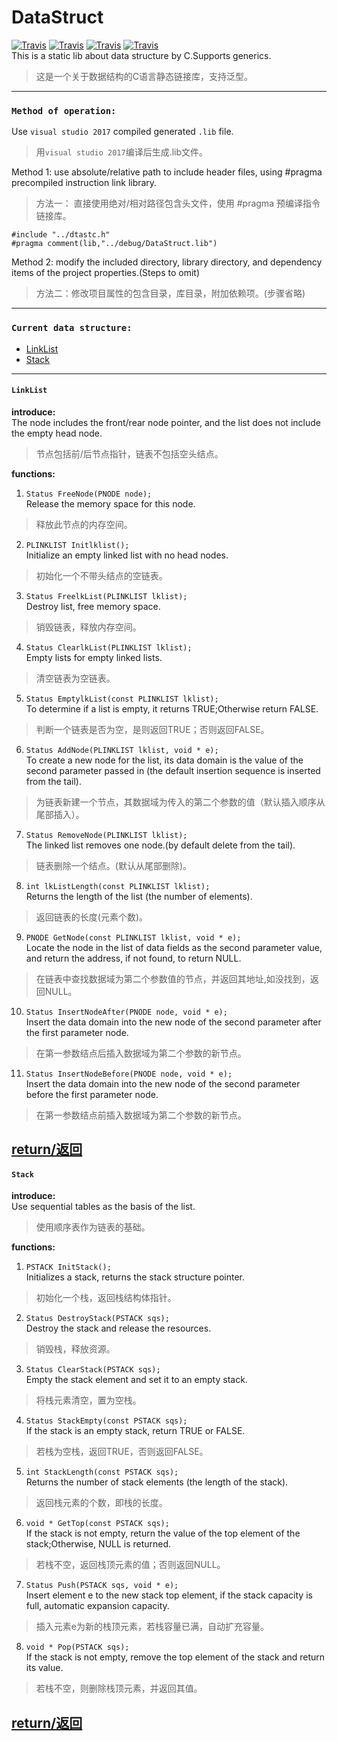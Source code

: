 # DataStruct
[![Travis](https://img.shields.io/badge/Language-C-lightgrey.svg)]()
[![Travis](https://img.shields.io/badge/Project%20type-Static%20lib-orange.svg)]()
[![Travis](https://img.shields.io/travis/rust-lang/rust.svg)]()
[![Travis](https://img.shields.io/badge/Current%20state-building-yellow.svg)]()  
This is a static lib about data structure by C.Supports generics.  
> 这是一个关于数据结构的C语言静态链接库，支持泛型。  
---
### `Method of operation:`  
Use ` visual studio 2017 ` compiled generated `.lib` file.  
> 用`visual studio 2017`编译后生成.lib文件。  

Method 1: use absolute/relative path to include header files, using #pragma precompiled instruction link library.  
> 方法一： 直接使用绝对/相对路径包含头文件，使用 #pragma 预编译指令链接库。    

`#include "../dtastc.h"`  
`#pragma comment(lib,"../debug/DataStruct.lib")`  
  
Method 2: modify the included directory, library directory, and dependency items of the project properties.(Steps to omit)  
> 方法二：修改项目属性的包含目录，库目录，附加依赖项。(步骤省略)  
---
### `Current data structure:`  
* [LinkList](https://github.com/Joezeo/DataStruct#linklist)  
* [Stack](https://github.com/Joezeo/DataStruct#stack)  
---  
#### `LinkList`  
**introduce:**  
The node includes the front/rear node pointer, and the list does not include the empty head node.  
> 节点包括前/后节点指针，链表不包括空头结点。  
  
**functions:**  
1. `Status FreeNode(PNODE node);`  
Release the memory space for this node.  
> 释放此节点的内存空间。  
  
2. `PLINKLIST Initlklist();`  
Initialize an empty linked list with no head nodes.  
> 初始化一个不带头结点的空链表。  
  
3. `Status FreelkList(PLINKLIST lklist);`  
Destroy list, free memory space.  
> 销毁链表，释放内存空间。  
  
4. `Status ClearlkList(PLINKLIST lklist);`  
Empty lists for empty linked lists.  
> 清空链表为空链表。  
  
5. `Status EmptylkList(const PLINKLIST lklist);`  
To determine if a list is empty, it returns TRUE;Otherwise return FALSE.  
> 判断一个链表是否为空，是则返回TRUE；否则返回FALSE。  
  
6. `Status AddNode(PLINKLIST lklist, void * e);`  
To create a new node for the list, its data domain is the value of the second parameter passed in (the default insertion sequence is inserted from the tail).   
> 为链表新建一个节点，其数据域为传入的第二个参数的值（默认插入顺序从尾部插入）。   
   
7. `Status RemoveNode(PLINKLIST lklist);`   
The linked list removes one node.(by default delete from the tail).  
> 链表删除一个结点。(默认从尾部删除)。  
  
8. `int lkListLength(const PLINKLIST lklist);`  
Returns the length of the list (the number of elements).  
> 返回链表的长度(元素个数)。  
  
9. `PNODE GetNode(const PLINKLIST lklist, void * e);`  
Locate the node in the list of data fields as the second parameter value, and return the address, if not found, to return NULL.  
> 在链表中查找数据域为第二个参数值的节点，并返回其地址,如没找到，返回NULL。  
  
10. `Status InsertNodeAfter(PNODE node, void * e);`  
Insert the data domain into the new node of the second parameter after the first parameter node.  
> 在第一参数结点后插入数据域为第二个参数的新节点。  
  
11. `Status InsertNodeBefore(PNODE node, void * e);`  
Insert the data domain into the new node of the second parameter before the first parameter node.   
> 在第一参数结点前插入数据域为第二个参数的新节点。  
  
[return/返回](https://github.com/Joezeo/DataStruct#current-data-structure)  
---
  
#### `Stack`  
**introduce:**  
Use sequential tables as the basis of the list.  
> 使用顺序表作为链表的基础。  
  
**functions:**  
1. `PSTACK InitStack();`  
Initializes a stack, returns the stack structure pointer.  
> 初始化一个栈，返回栈结构体指针。     
  
  
2. `Status DestroyStack(PSTACK sqs);`  
Destroy the stack and release the resources.  
> 销毁栈，释放资源。  
  
  
3. `Status ClearStack(PSTACK sqs);`  
Empty the stack element and set it to an empty stack.  
> 将栈元素清空，置为空栈。  
  
  
4. `Status StackEmpty(const PSTACK sqs);`  
If the stack is an empty stack, return TRUE or FALSE.  
> 若栈为空栈，返回TRUE，否则返回FALSE。  
  
  
5. `int StackLength(const PSTACK sqs);`  
Returns the number of stack elements (the length of the stack).   
> 返回栈元素的个数，即栈的长度。  
  
  
6. `void * GetTop(const PSTACK sqs);`  
If the stack is not empty, return the value of the top element of the stack;Otherwise, NULL is returned.   
> 若栈不空，返回栈顶元素的值；否则返回NULL。  
  
  
7. `Status Push(PSTACK sqs, void * e);`  
Insert element e to the new stack top element, if the stack capacity is full, automatic expansion capacity.   
> 插入元素e为新的栈顶元素，若栈容量已满，自动扩充容量。  
  
  
8. `void * Pop(PSTACK sqs);`  
If the stack is not empty, remove the top element of the stack and return its value.   
> 若栈不空，则删除栈顶元素，并返回其值。  
  
[return/返回](https://github.com/Joezeo/DataStruct#current-data-structure)  
---
  


 

